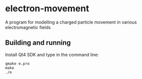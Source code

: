 electron-movement
=================

A program for modelling a charged particle movement in various electromagnetic fields

Building and running
--------------------

Install Qt4 SDK and type in the command line:

    qmake e.pro
    make
    ./e
    
